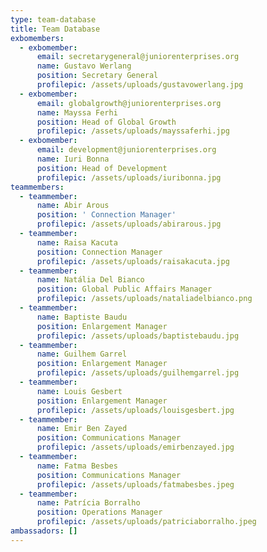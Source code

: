 ```yaml
---
type: team-database
title: Team Database
exbomembers:
  - exbomember:
      email: secretarygeneral@juniorenterprises.org
      name: Gustavo Werlang
      position: Secretary General
      profilepic: /assets/uploads/gustavowerlang.jpg
  - exbomember:
      email: globalgrowth@juniorenterprises.org
      name: Mayssa Ferhi
      position: Head of Global Growth
      profilepic: /assets/uploads/mayssaferhi.jpg
  - exbomember:
      email: development@juniorenterprises.org
      name: Iuri Bonna
      position: Head of Development
      profilepic: /assets/uploads/iuribonna.jpg
teammembers:
  - teammember:
      name: Abir Arous
      position: ' Connection Manager'
      profilepic: /assets/uploads/abirarous.jpg
  - teammember:
      name: Raisa Kacuta
      position: Connection Manager
      profilepic: /assets/uploads/raisakacuta.jpg
  - teammember:
      name: Natália Del Bianco
      position: Global Public Affairs Manager
      profilepic: /assets/uploads/nataliadelbianco.png
  - teammember:
      name: Baptiste Baudu
      position: Enlargement Manager
      profilepic: /assets/uploads/baptistebaudu.jpg
  - teammember:
      name: Guilhem Garrel
      position: Enlargement Manager
      profilepic: /assets/uploads/guilhemgarrel.jpg
  - teammember:
      name: Louis Gesbert
      position: Enlargement Manager
      profilepic: /assets/uploads/louisgesbert.jpg
  - teammember:
      name: Emir Ben Zayed
      position: Communications Manager
      profilepic: /assets/uploads/emirbenzayed.jpg
  - teammember:
      name: Fatma Besbes
      position: Communications Manager
      profilepic: /assets/uploads/fatmabesbes.jpeg
  - teammember:
      name: Patrícia Borralho
      position: Operations Manager
      profilepic: /assets/uploads/patriciaborralho.jpeg
ambassadors: []
---
```


